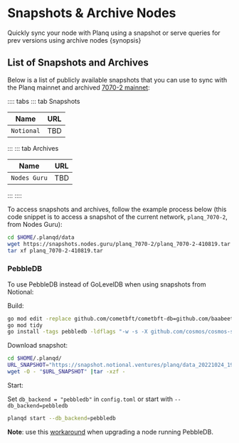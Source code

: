 <!--
order: 6
-->

# Snapshots & Archive Nodes

Quickly sync your node with Planq using a snapshot or serve queries for prev versions using archive nodes {synopsis}

## List of Snapshots and Archives

Below is a list of publicly available snapshots that you can use to sync with the Planq mainnet and
archived [7070-2 mainnet](https://github.com/planq-network/networks/tree/main/mainnet):

<!-- markdown-link-check-disable -->
:::: tabs
::: tab Snapshots

| Name        | URL                                                                                   |
| -------------|---------------------------------------------------------------------------------------|
| `Notional`   | TBD |

:::
::: tab Archives
<!-- markdown-link-check-disable -->

| Name           | URL                                                                                                          |
| ---------------|--------------------------------------------------------------------------------------------------------------|
| `Nodes Guru`   | TBD                                                                                                          |
:::
::::

To access snapshots and archives, follow the example process below (this code snippet is to access a snapshot of the current network, `planq_7070-2`, from Nodes Guru):

```bash
cd $HOME/.planqd/data
wget https://snapshots.nodes.guru/planq_7070-2/planq_7070-2-410819.tar
tar xf planq_7070-2-410819.tar
```

### PebbleDB

To use PebbleDB instead of GoLevelDB when using snapshots from Notional:

Build:

```bash
go mod edit -replace github.com/cometbft/cometbft-db=github.com/baabeetaa/tm-db@pebble
go mod tidy
go install -tags pebbledb -ldflags "-w -s -X github.com/cosmos/cosmos-sdk/types.DBBackend=pebbledb" ./...
```

Download snapshot:

```bash
cd $HOME/.planqd/
URL_SNAPSHOT="https://snapshot.notional.ventures/planq/data_20221024_193254.tar.gz"
wget -O - "$URL_SNAPSHOT" |tar -xzf -
```

Start:

Set `db_backend = "pebbledb"` in `config.toml` or start with `--db_backend=pebbledb`

```bash
planqd start --db_backend=pebbledb
```

**Note**: use this [workaround](https://github.com/notional-labs/cosmosia/blob/main/docs/pebbledb.md) when upgrading a node running PebbleDB.
